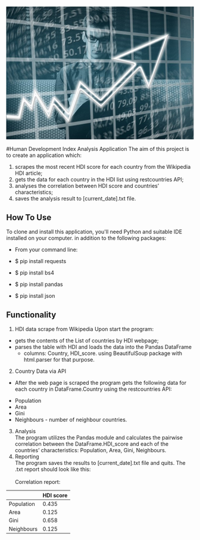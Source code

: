 ![HDI Logo](thumb.jpg)

#Human Development Index Analysis Application
The aim of this project is to create an application which:
1. scrapes the most recent HDI score for each country from the Wikipedia HDI article;
2. gets the data for each country in the HDI list using restcountries API;
3. analyses the correlation between HDI score and countries’ characteristics;
4. saves the analysis result to [current_date].txt file.

## How To Use
To clone and install this application, you'll need Python and suitable IDE installed on your computer.
in addition to the following packages:
* From your command line:

* $ pip install requests
* $ pip install bs4
* $ pip install pandas
* $ pip install json

## Functionality

1. HDI data scrape from Wikipedia
Upon start the program:
* gets the contents of the List of countries by HDI webpage;
* parses the table with HDI and loads the data into the Pandas DataFrame 
  - columns: Country, HDI_score. using BeautifulSoup package with html.parser for that purpose.
    
2. Country Data via API
* After the web page is scraped the program gets the following data for each country in DataFrame.Country using the restcountries API:
- Population
- Area
- Gini
- Neighbours - number of neighbour countries.

3. Analysis \
The program utilizes the Pandas module and calculates the pairwise correlation between the DataFrame.HDI_score and each of the countries’ characteristics: Population, Area, Gini, Neighbours.
4. Reporting\
The program saves the results to [current_date].txt file and quits. The .txt report should look like this:\
   \
Correlation report:
   
|   | HDI score  |
|---|---|
|  Population |  0.435 |
| Area  |  0.125 |
|  Gini |  0.658 |
| Neighbours  | 0.125  |
